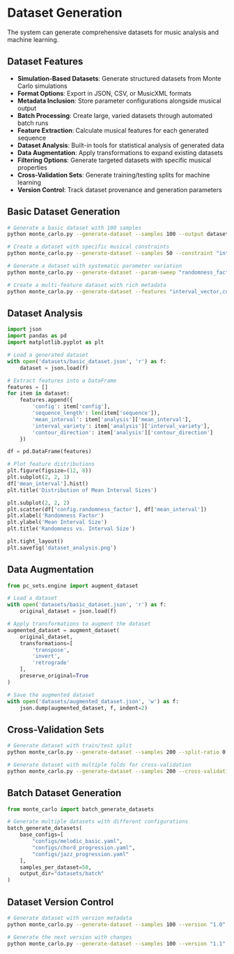 # Dataset Generation

The system can generate comprehensive datasets for music analysis and machine learning.

## Dataset Features

- **Simulation-Based Datasets**: Generate structured datasets from Monte Carlo simulations
- **Format Options**: Export in JSON, CSV, or MusicXML formats
- **Metadata Inclusion**: Store parameter configurations alongside musical output
- **Batch Processing**: Create large, varied datasets through automated batch runs
- **Feature Extraction**: Calculate musical features for each generated sequence
- **Dataset Analysis**: Built-in tools for statistical analysis of generated data
- **Data Augmentation**: Apply transformations to expand existing datasets
- **Filtering Options**: Generate targeted datasets with specific musical properties
- **Cross-Validation Sets**: Generate training/testing splits for machine learning
- **Version Control**: Track dataset provenance and generation parameters

## Basic Dataset Generation

```bash
# Generate a basic dataset with 100 samples
python monte_carlo.py --generate-dataset --samples 100 --output datasets/basic_dataset

# Create a dataset with specific musical constraints
python monte_carlo.py --generate-dataset --samples 50 --constraint "interval_content=stepwise" --output datasets/stepwise_melodies

# Generate a dataset with systematic parameter variation
python monte_carlo.py --generate-dataset --param-sweep "randomness_factor=0.1,0.9,9" --samples-per-config 10 --output datasets/randomness_study

# Create a multi-feature dataset with rich metadata
python monte_carlo.py --generate-dataset --features "interval_vector,contour,complexity" --samples 200 --include-metadata --output datasets/feature_rich
```

## Dataset Analysis

```python
import json
import pandas as pd
import matplotlib.pyplot as plt

# Load a generated dataset
with open('datasets/basic_dataset.json', 'r') as f:
    dataset = json.load(f)

# Extract features into a DataFrame
features = []
for item in dataset:
    features.append({
        'config': item['config'],
        'sequence_length': len(item['sequence']),
        'mean_interval': item['analysis']['mean_interval'],
        'interval_variety': item['analysis']['interval_variety'],
        'contour_direction': item['analysis']['contour_direction']
    })

df = pd.DataFrame(features)

# Plot feature distributions
plt.figure(figsize=(12, 8))
plt.subplot(2, 2, 1)
df['mean_interval'].hist()
plt.title('Distribution of Mean Interval Sizes')

plt.subplot(2, 2, 2)
plt.scatter(df['config.randomness_factor'], df['mean_interval'])
plt.xlabel('Randomness Factor')
plt.ylabel('Mean Interval Size')
plt.title('Randomness vs. Interval Size')

plt.tight_layout()
plt.savefig('dataset_analysis.png')
```

## Data Augmentation

```python
from pc_sets.engine import augment_dataset

# Load a dataset
with open('datasets/basic_dataset.json', 'r') as f:
    original_dataset = json.load(f)

# Apply transformations to augment the dataset
augmented_dataset = augment_dataset(
    original_dataset,
    transformations=[
        'transpose',
        'invert',
        'retrograde'
    ],
    preserve_original=True
)

# Save the augmented dataset
with open('datasets/augmented_dataset.json', 'w') as f:
    json.dump(augmented_dataset, f, indent=2)
```

## Cross-Validation Sets

```bash
# Generate dataset with train/test split
python monte_carlo.py --generate-dataset --samples 200 --split-ratio 0.8 --output datasets/ml_ready

# Generate dataset with multiple folds for cross-validation
python monte_carlo.py --generate-dataset --samples 200 --cross-validation-folds 5 --output datasets/cv_folds
```

## Batch Dataset Generation

```python
from monte_carlo import batch_generate_datasets

# Generate multiple datasets with different configurations
batch_generate_datasets(
    base_configs=[
        "configs/melodic_basic.yaml",
        "configs/chord_progression.yaml",
        "configs/jazz_progression.yaml"
    ],
    samples_per_dataset=50,
    output_dir="datasets/batch"
)
```

## Dataset Version Control

```bash
# Generate dataset with version metadata
python monte_carlo.py --generate-dataset --samples 100 --version "1.0" --description "Initial dataset for melody analysis" --output datasets/melody_analysis_v1

# Generate the next version with changes
python monte_carlo.py --generate-dataset --samples 100 --version "1.1" --description "Refined dataset with improved parameter ranges" --previous-version "1.0" --output datasets/melody_analysis_v1.1
```
